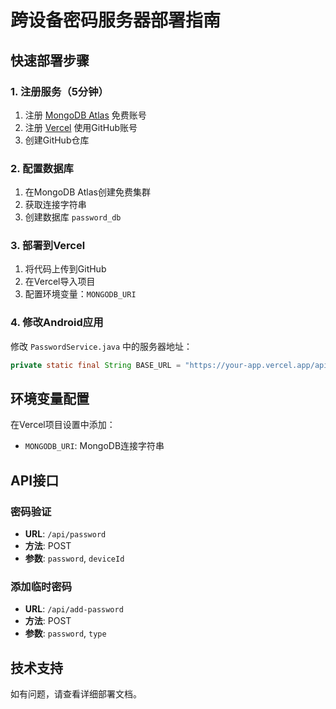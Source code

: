 # 跨设备密码服务器部署指南

## 快速部署步骤

### 1. 注册服务（5分钟）
1. 注册 [MongoDB Atlas](https://www.mongodb.com/cloud/atlas) 免费账号
2. 注册 [Vercel](https://vercel.com) 使用GitHub账号
3. 创建GitHub仓库

### 2. 配置数据库
1. 在MongoDB Atlas创建免费集群
2. 获取连接字符串
3. 创建数据库 `password_db`

### 3. 部署到Vercel
1. 将代码上传到GitHub
2. 在Vercel导入项目
3. 配置环境变量：`MONGODB_URI`

### 4. 修改Android应用
修改 `PasswordService.java` 中的服务器地址：

```java
private static final String BASE_URL = "https://your-app.vercel.app/api";
```

## 环境变量配置

在Vercel项目设置中添加：
- `MONGODB_URI`: MongoDB连接字符串

## API接口

### 密码验证
- **URL**: `/api/password`
- **方法**: POST
- **参数**: `password`, `deviceId`

### 添加临时密码
- **URL**: `/api/add-password`  
- **方法**: POST
- **参数**: `password`, `type`

## 技术支持
如有问题，请查看详细部署文档。
